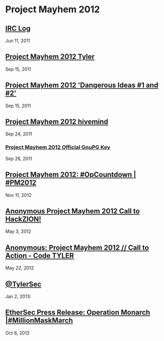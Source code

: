 # Project Mayhem 2012

## [IRC Log](irc_log)
Jun 11, 2011

## [Project Mayhem 2012 Tyler](tyler)
Sep 15, 2011

## [Project Mayhem 2012 'Dangerous Ideas #1 and #2'](dangerous_ideas)
Sep 15, 2011

## [Project Mayhem 2012 hivemind](hivemind)
Sep 24, 2011

### [Project Mayhem 2012 Official GnuPG Key](pgpkey)
Sep 26, 2011

## [Project Mayhem 2012: #OpCountdown | #PM2012](countdown)
Nov 11, 2012

## [Anonymous Project Mayhem 2012 Call to HackZION!](call_to_hackzion)
May 3, 2012

## [Anonymous: Project Mayhem 2012 // Call to Action - Code TYLER](call_to_action)
May 22, 2012

## [@TylerSec](tylersec)
Jan 2, 2013:

## [EtherSec Press Release: Operation Monarch |#MillionMaskMarch](opmonarch)
Oct 8, 2013
